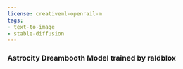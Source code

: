 ```yaml
---
license: creativeml-openrail-m
tags:
- text-to-image
- stable-diffusion
---
```

### Astrocity Dreambooth Model trained by raldblox

